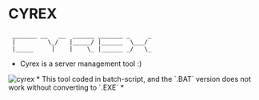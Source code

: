 # CYREX
```
 _______ __   __  ______ _______ _     _
 |         \_/   |_____/ |______  \___/ 
 |_____     |    |    \_ |______ _/   \_
```
* Cyrex is a server management tool :)
<img src="cyrex.png" alt="cyrex">
* This tool coded in batch-script, and the `.BAT` version does not work without converting to `.EXE`
* 
